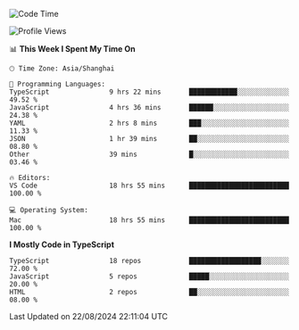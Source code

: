 <!--START_SECTION:waka-->
![Code Time](http://img.shields.io/badge/Code%20Time-6%2C572%20hrs%2017%20mins-blue)

![Profile Views](http://img.shields.io/badge/Profile%20Views-0-blue)

📊 **This Week I Spent My Time On** 

```text
🕑︎ Time Zone: Asia/Shanghai

💬 Programming Languages: 
TypeScript               9 hrs 22 mins       ████████████░░░░░░░░░░░░░   49.52 % 
JavaScript               4 hrs 36 mins       ██████░░░░░░░░░░░░░░░░░░░   24.38 % 
YAML                     2 hrs 8 mins        ███░░░░░░░░░░░░░░░░░░░░░░   11.33 % 
JSON                     1 hr 39 mins        ██░░░░░░░░░░░░░░░░░░░░░░░   08.80 % 
Other                    39 mins             █░░░░░░░░░░░░░░░░░░░░░░░░   03.46 % 

🔥 Editors: 
VS Code                  18 hrs 55 mins      █████████████████████████   100.00 % 

💻 Operating System: 
Mac                      18 hrs 55 mins      █████████████████████████   100.00 % 
```

**I Mostly Code in TypeScript** 

```text
TypeScript               18 repos            ██████████████████░░░░░░░   72.00 % 
JavaScript               5 repos             █████░░░░░░░░░░░░░░░░░░░░   20.00 % 
HTML                     2 repos             ██░░░░░░░░░░░░░░░░░░░░░░░   08.00 % 
```




 Last Updated on 22/08/2024 22:11:04 UTC
<!--END_SECTION:waka-->
